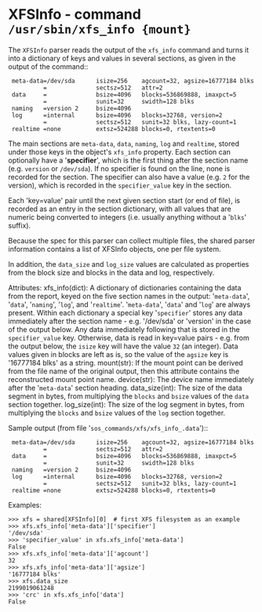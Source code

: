 XFSInfo - command ``/usr/sbin/xfs_info {mount}``
================================================

The ``XFSInfo`` parser reads the output of the ``xfs_info`` command and turns
it into a dictionary of keys and values in several sections, as given in the
output of the command::

     meta-data=/dev/sda      isize=256    agcount=32, agsize=16777184 blks
              =              sectsz=512   attr=2
     data     =              bsize=4096   blocks=536869888, imaxpct=5
              =              sunit=32     swidth=128 blks
     naming   =version 2     bsize=4096
     log      =internal      bsize=4096   blocks=32768, version=2
              =              sectsz=512   sunit=32 blks, lazy-count=1
     realtime =none          extsz=524288 blocks=0, rtextents=0

The main sections are ``meta-data``, ``data``, ``naming``, ``log`` and
``realtime``, stored under those keys in the object's ``xfs_info`` property.
Each section can optionally have a '**specifier**', which is the first thing
after the section name (e.g. ``version`` or ``/dev/sda``).  If no specifier
is found on the line, none is recorded for the section.  The specifier can
also have a value (e.g. ``2`` for the version), which is recorded in the
``specifier_value`` key in the section.

Each 'key=value' pair until the next given section start (or end of file), is
recorded as an entry in the section dictionary, with all values that are
numeric being converted to integers (i.e. usually anything without a '`blks`'
suffix).

Because the spec for this parser can collect multiple files, the shared
parser information contains a list of XFSInfo objects, one per file system.

In addition, the ``data_size`` and ``log_size`` values are calculated as
properties from the block size and blocks in the data and log, respectively.

Attributes:
    xfs_info(dict): A dictionary of dictionaries containing the data from
        the report, keyed on the five section names in the output:
        '``meta-data``', '``data``', '``naming``', '``log``', and
        '``realtime``'.  '``meta-data``', '``data``' and '``log``' are
        always present.  Within each dictionary a special key
        '``specifier``' stores any data immediately after the section
        name - e.g. '/dev/sda' or 'version' in the case of the output
        below.  Any data immediately following that is stored in the
        ``specifier_value`` key.  Otherwise, data is read in key=value
        pairs - e.g. from the output below, the ``isize`` key will have
        the value ``32`` (an integer).  Data values given in blocks are
        left as is, so the value of the ``agsize`` key is '16777184 blks'
        as a string.
    mount(str): If the mount point can be derived from the file name of
        the original output, then this attribute contains the
        reconstructed mount point name.
    device(str): The device name immediately after the '``meta-data``'
        section heading.
    data_size(int): The size of the data segment in bytes, from
        multiplying the ``blocks`` and ``bsize`` values of the ``data``
        section together.
    log_size(int): The size of the log segment in bytes, from multiplying
        the ``blocks`` and ``bsize`` values of the ``log`` section
        together.

Sample output (from file '``sos_commands/xfs/xfs_info_.data``')::

     meta-data=/dev/sda      isize=256    agcount=32, agsize=16777184 blks
              =              sectsz=512   attr=2
     data     =              bsize=4096   blocks=536869888, imaxpct=5
              =              sunit=32     swidth=128 blks
     naming   =version 2     bsize=4096
     log      =internal      bsize=4096   blocks=32768, version=2
              =              sectsz=512   sunit=32 blks, lazy-count=1
     realtime =none          extsz=524288 blocks=0, rtextents=0

Examples:

    >>> xfs = shared[XFSInfo][0]  # first XFS filesystem as an example
    >>> xfs.xfs_info['meta-data']['specifier']
    '/dev/sda'
    >>> 'specifier_value' in xfs.xfs_info['meta-data']
    False
    >>> xfs.xfs_info['meta-data']['agcount']
    32
    >>> xfs.xfs_info['meta-data']['agsize']
    '16777184 blks'
    >>> xfs.data_size
    2199019061248
    >>> 'crc' in xfs.xfs_info['data']
    False